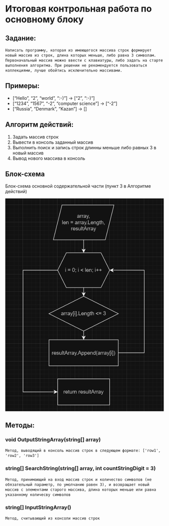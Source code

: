 # Итоговая контрольная работа по основному блоку

## Задание:

    Написать программу, которая из имеющегося массива строк формирует новый массив из строк, длина которых меньше, либо равна 3 символам. Первоначальный массив можно ввести с клавиатуры, либо задать на старте выполнения алгоритма. При решении не рекомендуется пользоваться коллекциями, лучше обойтись исключительно массивами.

## Примеры:

- [“Hello”, “2”, “world”, “:-)”] → [“2”, “:-)”]
- [“1234”, “1567”, “-2”, “computer science”] → [“-2”]
- [“Russia”, “Denmark”, “Kazan”] → []

## Aлгоритм действий:

1. Задать массив строк
2. Вывести в консоль заданный массив
3. Выполнить поиск и запись строк длинны меньше либо равных 3 в новый массив
4. Вывод нового массива в консоль

## Блок-схема

Блок-схема основной содержательной части (пункт 3 в Алгоритме действий)

![Блок-схема](блок-схема.png)

## Методы:

### void OutputStringArray(string[] array)

    Метод, выводящий в консоль массив строк в следующем формате: ['row1', 'row2', 'row3']

### string[] SearchString(string[] array, int countStringDigit = 3)

    Метод, принимающий на вход массив строк и количество символов (не обязательный параметр, по умолчанию равен 3), и возвращает новый массив с элементами старого массива, длина которых меньше или равна указанному количесву символов

### string[] InputStringArray()

    Метод, считывающий из консоли массив строк